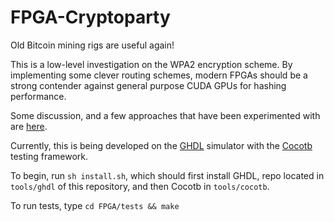 FPGA-Cryptoparty
================
Old Bitcoin mining rigs are useful again!

This is a low-level investigation on the WPA2 encryption scheme.
By implementing some clever routing schemes, modern FPGAs should be a strong contender against general purpose CUDA GPUs for hashing performance.

Some discussion, and a few approaches that have been experimented with are [here](http://jrainimo.com/build/?cat=6).

Currently, this is being developed on the [GHDL](https://github.com/tgingold/ghdl) simulator with the [Cocotb](https://github.com/potentialventures/cocotb) testing framework.

To begin, run `sh install.sh`, which should first install GHDL, repo located in `tools/ghdl` of this repository, and then Cocotb in `tools/cocotb`.


To run tests, type `cd FPGA/tests && make`